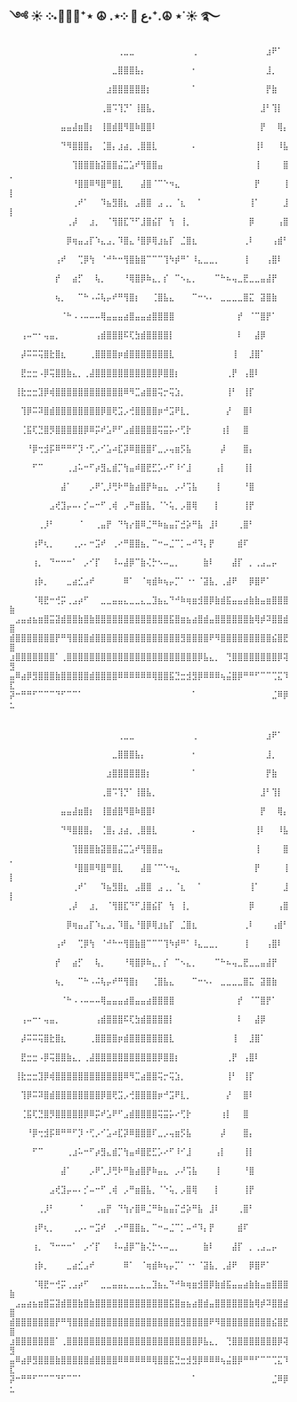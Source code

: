 
## ༺ ☀︎ ༶˖🧘🏼‍♀️⁺⋆ ☮︎ .⋆༶ 🪷 ع˖⁺.☮︎ ⋆˙☀︎ ࿐





⠀⠀⠀⠀⠀⠀⠀⠀⠀⠀⠀⠀⠀⠀⠀⠀⠀⠀⠀⢀⣀⣀⠀⠀⠀⠀⠀⠀⠀⠀⠀⠀⢀⠀⠀⠀⠀⠀⠀⠀⠀⠀⠀⠀⠀⣰⠟⠁⠀⠀
⠀⠀⠀⠀⠀⠀⠀⠀⠀⠀⠀⠀⠀⠀⠀⠀⠀⠀⣀⣿⣿⣿⣧⡄⠀⠀⠀⠀⠀⠀⠀⠀⠂⠀⠀⠀⠀⠀⠀⠀⠀⠀⠀⠀⠀⣸⡀⠀⠀⠀
⠀⠀⠀⠀⠀⠀⠀⠀⠀⠀⠀⠀⠀⠀⠀⠀⠀⣰⣿⣿⣿⣿⣿⣿⡆⠀⠀⠀⠀⠀⠀⠀⠁⠀⠀⠀⠀⠀⠀⠀⠀⠀⠀⠀⠀⡟⣷⠀⠀⠀
⠀⠀⠀⠀⠀⠀⠀⠀⠀⠀⠀⠀⠀⠀⠀⠀⢀⣿⠩⢹⡙⠁⢸⣿⣧⡀⠀⠀⠀⠀⠀⠀⠀⠀⠀⠀⠀⠀⠀⠀⠀⠀⠀⠀⣸⠃⢹⡇⠀⠀
⠀⠀⠀⠀⠀⠀⠀⠀⠀⣤⣤⣼⣶⣿⡆⠀⢸⣿⣾⣿⠻⣿⠷⣿⣿⠇⠀⠀⠀⠀⠀⠀⠀⠀⠀⠀⠀⠀⠀⠀⠀⠀⠀⠀⡟⠀⠀⢿⡄⠀
⠀⠀⠀⠀⠀⠀⠀⠀⠀⠙⠻⣿⣿⣿⡄⠀⢈⣿⡄⣰⣴⡀⢀⣿⣿⣇⠀⠀⠀⠀⠀⠀⠄⠀⠀⠀⠀⠀⠀⠀⠀⠀⠀⢸⠇⠀⠀⠸⣧⠀
⠀⠀⠀⠀⠀⠀⠀⠀⠀⠀⠀⢹⣿⣿⣿⣷⣽⣿⣿⣬⣉⣡⠞⢻⣿⣿⣤⠀⠀⠀⠀⠀⠀⠀⠀⠀⠀⠀⠀⠀⠀⠀⠀⢸⠀⠀⠀⠀⣿⡀
⠀⠀⠀⠀⠀⠀⠀⠀⠀⠀⠀⠘⣿⣿⠿⠻⣿⠛⣿⣇⠀⠀⠀⣼⣿⠈⠉⠑⠲⣄⠀⠀⠀⠀⠀⠀⠀⠀⠀⠀⠀⠀⠀⡟⠀⠀⠀⠀⢸⡇
⠀⠀⠀⠀⠀⠀⠀⠀⠀⠀⠀⢀⠞⠁⠀⠀⠹⣦⣻⣿⣆⠀⣠⣿⣿⠀⣠⢀⡀⠈⣆⠀⠀⠁⠀⠀⠀⠀⠀⠀⠀⠀⢸⠁⠀⠀⠀⠀⣸⡇
⠀⠀⠀⠀⠀⠀⠀⠀⠀⠀⢀⡼⠀⠀⣰⡀⠀⠈⢻⣿⣏⠙⠋⣸⣿⣮⡏⠀⢳⠀⢸⡀⠀⠀⠀⠀⠀⠀⠀⠀⠀⠀⡿⠀⠀⠀⠀⢠⣿⠀
⠀⠀⠀⠀⠀⠀⠀⠀⠀⠀⡿⢶⣤⣠⡏⠱⣄⣠⡀⠹⣿⣄⠘⣿⡿⢿⣰⣦⡏⠀⣈⣿⣆⠀⠀⠀⠀⠀⠀⠀⠀⢀⠇⠀⠀⠀⢠⣾⠃⠀
⠀⠀⠀⠀⠀⠀⠀⠀⢠⠞⠀⠀⢉⡿⢳⠀⠈⠚⠓⠒⢻⣿⣷⣿⠉⠉⠉⢹⠳⡾⠛⠁⠸⣄⣀⣀⡀⠀⠀⠀⠀⢸⠀⠀⠀⢠⣿⠇⠀⠀
⠀⠀⠀⠀⠀⠀⠀⠀⡞⠀⠀⣴⡋⠀⠀⢧⡀⠀⠀⠀⠘⢿⣿⡿⠷⣄⡀⡎⠀⠉⠢⣄⡀⠀⠀⠀⠉⠓⠦⢤⣀⣟⣀⣀⣤⣼⡟⠀⠀⠀
⠀⠀⠀⠀⠀⠀⠀⠀⢦⡀⠀⠀⠉⠓⠠⠬⢧⡤⠞⠛⢻⣿⡆⠀⠀⢈⣿⣧⣄⠀⠀⠀⠉⠒⠢⠄⠀⣀⣀⣀⣀⣿⣍⠀⣽⣿⣷⠀⠀⠀
⠀⠀⠀⠀⠀⠀⠀⠀⠀⠈⠓⠠⠠⠤⠤⠤⢿⣤⣤⣤⣴⣿⣤⣤⣴⣿⣿⣿⣿⠀⠀⠀⠀⠀⠀⠀⠀⠀⠀⠀⡞⠀⠈⠉⣿⡟⠁⠀⠀⠀
⠀⠀⢠⠤⠒⠂⢤⣤⡀⠀⠀⠀⠀⠀⠀⢠⣾⣿⣿⣿⠯⢏⣳⣾⣿⣿⣿⣿⡇⠀⠀⠀⠀⠀⠀⠀⠀⠀⠀⠀⠇⠀⠀⣼⡿⠀⠀⠀⠀⠀
⠀⠀⡼⠭⠭⢭⣿⣗⣿⣆⠀⠀⠀⠀⢀⣿⣿⣿⣿⡶⣾⣿⣿⣿⣿⣿⣿⣿⣇⠀⠀⠀⠀⠀⠀⠀⠀⠀⠀⢸⠀⠀⣸⣿⠁⠀⠀⠀⠀⠀
⠀⠀⣟⣒⣒⠠⡿⢭⣿⣿⣷⣄⡀⢀⣼⣿⣿⣿⣿⣿⣿⣿⣿⣿⣿⣿⡿⣿⣿⡆⠀⠀⠀⠀⠀⠀⠀⠀⢀⡟⠀⢠⣿⠇⠀⠀⠀⠀⠀⠀
⠀⢸⣗⣒⣒⣹⡿⢾⣿⣿⣿⣿⣿⣿⣿⣿⣿⣿⣿⣿⠿⠻⣉⣴⣿⣿⢭⡒⢭⣱⡀⠀⠀⠀⠀⠀⠀⠀⢸⠃⠀⢸⡏⠀⠀⠀⠀⠀⠀⠀
⠀⠀⢹⡿⠭⠽⣿⣾⣿⣿⣿⣿⣿⣿⣿⣿⡿⣿⢟⣩⡠⢚⣿⣿⣿⣿⡶⠚⣩⠟⣇⡀⠀⠀⠀⠀⠀⠀⡜⠀⠀⣿⠇⠀⠀⠀⠀⠀⠀⠀
⠀⠀⢈⣯⢏⣙⣿⡻⣿⣿⣿⣿⣿⡿⠿⡭⠞⣡⠟⠋⣠⣾⣿⣿⣿⣿⢭⣭⡥⠔⢋⡗⠀⠀⠀⠀⠀⢰⡇⠀⠀⣿⠀⠀⠀⠀⠀⠀⠀⠀
⠀⠀⠀⠘⡿⢒⣺⡯⠿⠛⠛⠋⡹⠐⢋⡠⠊⣡⠴⣏⡽⠿⣿⣿⣿⠏⣀⡠⢤⣶⡫⣧⠀⠀⠀⠀⠀⡼⠀⠀⠀⣿⡄⠀⠀⠀⠀⠀⠀⠀
⠀⠀⠀⠀⠋⠉⠀⠀⠀⠀⢀⣰⠥⠒⠋⡴⣻⣄⣾⡉⢳⣤⠾⣿⣟⣋⡡⠔⠋⠸⠊⣸⠀⠀⠀⠀⢠⡇⠀⠀⠀⢸⡇⠀⠀⠀⠀⠀⠀⠀
⠀⠀⠀⠀⠀⠀⠀⠀⠀⣼⠁⠀⠀⠀⡠⠟⢁⡸⢛⠗⠛⣷⣴⣿⡟⠷⣤⣄⠀⡠⠜⢩⣧⠀⠀⠀⢸⠀⠀⠀⠀⠘⣿⠀⠀⠀⠀⠀⠀⠀
⠀⠀⠀⠀⠀⠀⠀⣠⢞⣹⡤⠤⠄⡊⠤⠒⠋⢀⢾⠀⡠⠛⣶⣿⣧⡀⠈⠑⢥⡀⡠⣿⢿⠀⠀⠀⡇⠀⠀⠀⠀⢸⡟⠀⠀⠀⠀⠀⠀⠀
⠀⠀⠀⠀⠀⢀⡸⠃⠀⠀⠀⠀⠈⠀⠀⢀⣤⡟⠀⠙⢳⡔⣿⠿⣈⠛⠷⣦⣤⡍⣚⡵⠛⣧⠀⣸⠇⠀⠀⠀⢀⣿⠃⠀⠀⠀⠀⠀⠀⠀
⠀⠀⠀⠀⢰⠟⢆⡀⠀⠀⠀⢀⡠⠄⠒⣩⠞⠀⢀⠔⠛⣿⣿⣦⡀⠉⠒⠤⣈⠉⡁⠤⠚⠹⡄⡟⠀⠀⠀⠀⣾⠏⠀⠀⠀⠀⠀⠀⠀⠀
⠀⠀⠀⠀⢰⡀⠀⠙⠒⠒⠒⠁⠀⡠⠊⡏⠀⠀⠸⠤⣼⡿⠉⣷⢌⡓⠢⠤⣀⡀⠀⠀⠀⠀⣷⠇⠀⠀⠀⣼⡏⠀⡀⢀⣠⣀⡤⠀⠀⠀
⠀⠀⠀⠀⢰⡷⡀⠀⠀⠀⣀⣴⣊⣠⠞⠀⠀⠀⠀⠀⠿⠁⠀⠈⢶⣾⠷⢦⡤⡉⠁⠐⠂⠈⣽⣧⡀⢀⣼⠟⠀⠀⡿⣿⠟⠁⠀⠀⠀⠀
⠀⠀⠀⠀⠈⢿⣟⠒⢚⡭⢀⣠⡴⠋⠀⠀⣀⣀⣤⣤⣄⣀⣀⣄⣀⣹⣦⣄⠙⠚⠷⢶⣶⣺⣿⡿⣷⣾⣯⣤⣤⣴⣷⣷⣤⣶⣿⣿⣿⣷
⠀⣠⣤⣴⣦⣶⣿⣭⣽⣾⣿⣿⣷⣿⣷⣿⣿⣿⣿⣿⣿⣿⣿⣿⣿⣿⣿⣿⣯⣿⣶⣦⣴⣿⣾⣤⣿⣿⣿⣿⣿⣿⣷⢿⡾⠽⣿⣿⣾⣿
⣾⣿⣿⣿⣿⣿⣿⣿⡟⠛⢻⣿⣿⣿⣾⣿⣿⣿⣿⣿⣿⣿⣿⣿⣿⣿⣿⣿⣿⣿⣻⣿⣿⣿⣿⠟⠻⣿⣿⣿⣿⣿⣿⣿⣿⣿⣮⣿⣟⣿
⣰⣿⣿⣿⣿⣿⣿⣿⠁⢀⣿⣿⣿⣿⣿⣿⣿⣿⣿⣿⣿⣿⣿⣿⣿⣿⣿⣿⣿⣿⣿⣿⣿⡿⣧⣄⡀⠀⢙⣿⣿⣿⣿⣿⣿⣿⣿⡿⢽⣻
⣤⠿⣴⡿⣻⣿⣿⣿⣷⣿⣿⣿⣿⣿⣾⣿⣿⣿⣿⠿⠿⠿⠿⠿⠿⢿⣿⣿⣯⣙⣒⣺⣻⡿⠿⠿⠿⢦⣬⣿⡿⠛⠛⠋⠉⠉⢉⣍⠹⣏
⡽⠒⠛⠛⠋⠉⠉⠉⠙⠋⠉⠉⠁⠀⠀⠀⠀⠀⠀⠀⠀⠀⠀⠀⠀⠀⠀⠀⠀⠀⠀⠀⠁⠀⠀⠀⠀⠀⠀⠀⠀⠀⠀⠀⠀⠀⣈⠿⡿⣂



#





⠀⠀⠀⠀⠀⠀⠀⠀⠀⠀⠀⠀⠀⠀⠀⠀⠀⠀⠀⢀⣀⣀⠀⠀⠀⠀⠀⠀⠀⠀⠀⠀⢀⠀⠀⠀⠀⠀⠀⠀⠀⠀⠀⠀⠀⣰⠟⠁⠀⠀
⠀⠀⠀⠀⠀⠀⠀⠀⠀⠀⠀⠀⠀⠀⠀⠀⠀⠀⣀⣿⣿⣿⣧⡄⠀⠀⠀⠀⠀⠀⠀⠀⠂⠀⠀⠀⠀⠀⠀⠀⠀⠀⠀⠀⠀⣸⡀⠀⠀⠀
⠀⠀⠀⠀⠀⠀⠀⠀⠀⠀⠀⠀⠀⠀⠀⠀⠀⣰⣿⣿⣿⣿⣿⣿⡆⠀⠀⠀⠀⠀⠀⠀⠁⠀⠀⠀⠀⠀⠀⠀⠀⠀⠀⠀⠀⡟⣷⠀⠀⠀
⠀⠀⠀⠀⠀⠀⠀⠀⠀⠀⠀⠀⠀⠀⠀⠀⢀⣿⠩⢹⡙⠁⢸⣿⣧⡀⠀⠀⠀⠀⠀⠀⠀⠀⠀⠀⠀⠀⠀⠀⠀⠀⠀⠀⣸⠃⢹⡇⠀⠀
⠀⠀⠀⠀⠀⠀⠀⠀⠀⣤⣤⣼⣶⣿⡆⠀⢸⣿⣾⣿⠻⣿⠷⣿⣿⠇⠀⠀⠀⠀⠀⠀⠀⠀⠀⠀⠀⠀⠀⠀⠀⠀⠀⠀⡟⠀⠀⢿⡄⠀
⠀⠀⠀⠀⠀⠀⠀⠀⠀⠙⠻⣿⣿⣿⡄⠀⢈⣿⡄⣰⣴⡀⢀⣿⣿⣇⠀⠀⠀⠀⠀⠀⠄⠀⠀⠀⠀⠀⠀⠀⠀⠀⠀⢸⠇⠀⠀⠸⣧⠀
⠀⠀⠀⠀⠀⠀⠀⠀⠀⠀⠀⢹⣿⣿⣿⣷⣽⣿⣿⣬⣉⣡⠞⢻⣿⣿⣤⠀⠀⠀⠀⠀⠀⠀⠀⠀⠀⠀⠀⠀⠀⠀⠀⢸⠀⠀⠀⠀⣿⡀
⠀⠀⠀⠀⠀⠀⠀⠀⠀⠀⠀⠘⣿⣿⠿⠻⣿⠛⣿⣇⠀⠀⠀⣼⣿⠈⠉⠑⠲⣄⠀⠀⠀⠀⠀⠀⠀⠀⠀⠀⠀⠀⠀⡟⠀⠀⠀⠀⢸⡇
⠀⠀⠀⠀⠀⠀⠀⠀⠀⠀⠀⢀⠞⠁⠀⠀⠹⣦⣻⣿⣆⠀⣠⣿⣿⠀⣠⢀⡀⠈⣆⠀⠀⠁⠀⠀⠀⠀⠀⠀⠀⠀⢸⠁⠀⠀⠀⠀⣸⡇
⠀⠀⠀⠀⠀⠀⠀⠀⠀⠀⢀⡼⠀⠀⣰⡀⠀⠈⢻⣿⣏⠙⠋⣸⣿⣮⡏⠀⢳⠀⢸⡀⠀⠀⠀⠀⠀⠀⠀⠀⠀⠀⡿⠀⠀⠀⠀⢠⣿⠀
⠀⠀⠀⠀⠀⠀⠀⠀⠀⠀⡿⢶⣤⣠⡏⠱⣄⣠⡀⠹⣿⣄⠘⣿⡿⢿⣰⣦⡏⠀⣈⣿⣆⠀⠀⠀⠀⠀⠀⠀⠀⢀⠇⠀⠀⠀⢠⣾⠃⠀
⠀⠀⠀⠀⠀⠀⠀⠀⢠⠞⠀⠀⢉⡿⢳⠀⠈⠚⠓⠒⢻⣿⣷⣿⠉⠉⠉⢹⠳⡾⠛⠁⠸⣄⣀⣀⡀⠀⠀⠀⠀⢸⠀⠀⠀⢠⣿⠇⠀⠀
⠀⠀⠀⠀⠀⠀⠀⠀⡞⠀⠀⣴⡋⠀⠀⢧⡀⠀⠀⠀⠘⢿⣿⡿⠷⣄⡀⡎⠀⠉⠢⣄⡀⠀⠀⠀⠉⠓⠦⢤⣀⣟⣀⣀⣤⣼⡟⠀⠀⠀
⠀⠀⠀⠀⠀⠀⠀⠀⢦⡀⠀⠀⠉⠓⠠⠬⢧⡤⠞⠛⢻⣿⡆⠀⠀⢈⣿⣧⣄⠀⠀⠀⠉⠒⠢⠄⠀⣀⣀⣀⣀⣿⣍⠀⣽⣿⣷⠀⠀⠀
⠀⠀⠀⠀⠀⠀⠀⠀⠀⠈⠓⠠⠠⠤⠤⠤⢿⣤⣤⣤⣴⣿⣤⣤⣴⣿⣿⣿⣿⠀⠀⠀⠀⠀⠀⠀⠀⠀⠀⠀⡞⠀⠈⠉⣿⡟⠁⠀⠀⠀
⠀⠀⢠⠤⠒⠂⢤⣤⡀⠀⠀⠀⠀⠀⠀⢠⣾⣿⣿⣿⠯⢏⣳⣾⣿⣿⣿⣿⡇⠀⠀⠀⠀⠀⠀⠀⠀⠀⠀⠀⠇⠀⠀⣼⡿⠀⠀⠀⠀⠀
⠀⠀⡼⠭⠭⢭⣿⣗⣿⣆⠀⠀⠀⠀⢀⣿⣿⣿⣿⡶⣾⣿⣿⣿⣿⣿⣿⣿⣇⠀⠀⠀⠀⠀⠀⠀⠀⠀⠀⢸⠀⠀⣸⣿⠁⠀⠀⠀⠀⠀
⠀⠀⣟⣒⣒⠠⡿⢭⣿⣿⣷⣄⡀⢀⣼⣿⣿⣿⣿⣿⣿⣿⣿⣿⣿⣿⡿⣿⣿⡆⠀⠀⠀⠀⠀⠀⠀⠀⢀⡟⠀⢠⣿⠇⠀⠀⠀⠀⠀⠀
⠀⢸⣗⣒⣒⣹⡿⢾⣿⣿⣿⣿⣿⣿⣿⣿⣿⣿⣿⣿⠿⠻⣉⣴⣿⣿⢭⡒⢭⣱⡀⠀⠀⠀⠀⠀⠀⠀⢸⠃⠀⢸⡏⠀⠀⠀⠀⠀⠀⠀
⠀⠀⢹⡿⠭⠽⣿⣾⣿⣿⣿⣿⣿⣿⣿⣿⡿⣿⢟⣩⡠⢚⣿⣿⣿⣿⡶⠚⣩⠟⣇⡀⠀⠀⠀⠀⠀⠀⡜⠀⠀⣿⠇⠀⠀⠀⠀⠀⠀⠀
⠀⠀⢈⣯⢏⣙⣿⡻⣿⣿⣿⣿⣿⡿⠿⡭⠞⣡⠟⠋⣠⣾⣿⣿⣿⣿⢭⣭⡥⠔⢋⡗⠀⠀⠀⠀⠀⢰⡇⠀⠀⣿⠀⠀⠀⠀⠀⠀⠀⠀
⠀⠀⠀⠘⡿⢒⣺⡯⠿⠛⠛⠋⡹⠐⢋⡠⠊⣡⠴⣏⡽⠿⣿⣿⣿⠏⣀⡠⢤⣶⡫⣧⠀⠀⠀⠀⠀⡼⠀⠀⠀⣿⡄⠀⠀⠀⠀⠀⠀⠀
⠀⠀⠀⠀⠋⠉⠀⠀⠀⠀⢀⣰⠥⠒⠋⡴⣻⣄⣾⡉⢳⣤⠾⣿⣟⣋⡡⠔⠋⠸⠊⣸⠀⠀⠀⠀⢠⡇⠀⠀⠀⢸⡇⠀⠀⠀⠀⠀⠀⠀
⠀⠀⠀⠀⠀⠀⠀⠀⠀⣼⠁⠀⠀⠀⡠⠟⢁⡸⢛⠗⠛⣷⣴⣿⡟⠷⣤⣄⠀⡠⠜⢩⣧⠀⠀⠀⢸⠀⠀⠀⠀⠘⣿⠀⠀⠀⠀⠀⠀⠀
⠀⠀⠀⠀⠀⠀⠀⣠⢞⣹⡤⠤⠄⡊⠤⠒⠋⢀⢾⠀⡠⠛⣶⣿⣧⡀⠈⠑⢥⡀⡠⣿⢿⠀⠀⠀⡇⠀⠀⠀⠀⢸⡟⠀⠀⠀⠀⠀⠀⠀
⠀⠀⠀⠀⠀⢀⡸⠃⠀⠀⠀⠀⠈⠀⠀⢀⣤⡟⠀⠙⢳⡔⣿⠿⣈⠛⠷⣦⣤⡍⣚⡵⠛⣧⠀⣸⠇⠀⠀⠀⢀⣿⠃⠀⠀⠀⠀⠀⠀⠀
⠀⠀⠀⠀⢰⠟⢆⡀⠀⠀⠀⢀⡠⠄⠒⣩⠞⠀⢀⠔⠛⣿⣿⣦⡀⠉⠒⠤⣈⠉⡁⠤⠚⠹⡄⡟⠀⠀⠀⠀⣾⠏⠀⠀⠀⠀⠀⠀⠀⠀
⠀⠀⠀⠀⢰⡀⠀⠙⠒⠒⠒⠁⠀⡠⠊⡏⠀⠀⠸⠤⣼⡿⠉⣷⢌⡓⠢⠤⣀⡀⠀⠀⠀⠀⣷⠇⠀⠀⠀⣼⡏⠀⡀⢀⣠⣀⡤⠀⠀⠀
⠀⠀⠀⠀⢰⡷⡀⠀⠀⠀⣀⣴⣊⣠⠞⠀⠀⠀⠀⠀⠿⠁⠀⠈⢶⣾⠷⢦⡤⡉⠁⠐⠂⠈⣽⣧⡀⢀⣼⠟⠀⠀⡿⣿⠟⠁⠀⠀⠀⠀
⠀⠀⠀⠀⠈⢿⣟⠒⢚⡭⢀⣠⡴⠋⠀⠀⣀⣀⣤⣤⣄⣀⣀⣄⣀⣹⣦⣄⠙⠚⠷⢶⣶⣺⣿⡿⣷⣾⣯⣤⣤⣴⣷⣷⣤⣶⣿⣿⣿⣷
⠀⣠⣤⣴⣦⣶⣿⣭⣽⣾⣿⣿⣷⣿⣷⣿⣿⣿⣿⣿⣿⣿⣿⣿⣿⣿⣿⣿⣯⣿⣶⣦⣴⣿⣾⣤⣿⣿⣿⣿⣿⣿⣷⢿⡾⠽⣿⣿⣾⣿
⣾⣿⣿⣿⣿⣿⣿⣿⡟⠛⢻⣿⣿⣿⣾⣿⣿⣿⣿⣿⣿⣿⣿⣿⣿⣿⣿⣿⣿⣿⣻⣿⣿⣿⣿⠟⠻⣿⣿⣿⣿⣿⣿⣿⣿⣿⣮⣿⣟⣿
⣰⣿⣿⣿⣿⣿⣿⣿⠁⢀⣿⣿⣿⣿⣿⣿⣿⣿⣿⣿⣿⣿⣿⣿⣿⣿⣿⣿⣿⣿⣿⣿⣿⡿⣧⣄⡀⠀⢙⣿⣿⣿⣿⣿⣿⣿⣿⡿⢽⣻
⣤⠿⣴⡿⣻⣿⣿⣿⣷⣿⣿⣿⣿⣿⣾⣿⣿⣿⣿⠿⠿⠿⠿⠿⠿⢿⣿⣿⣯⣙⣒⣺⣻⡿⠿⠿⠿⢦⣬⣿⡿⠛⠛⠋⠉⠉⢉⣍⠹⣏
⡽⠒⠛⠛⠋⠉⠉⠉⠙⠋⠉⠉⠁⠀⠀⠀⠀⠀⠀⠀⠀⠀⠀⠀⠀⠀⠀⠀⠀⠀⠀⠀⠁⠀⠀⠀⠀⠀⠀⠀⠀⠀⠀⠀⠀⠀⣈⠿⡿⣂




